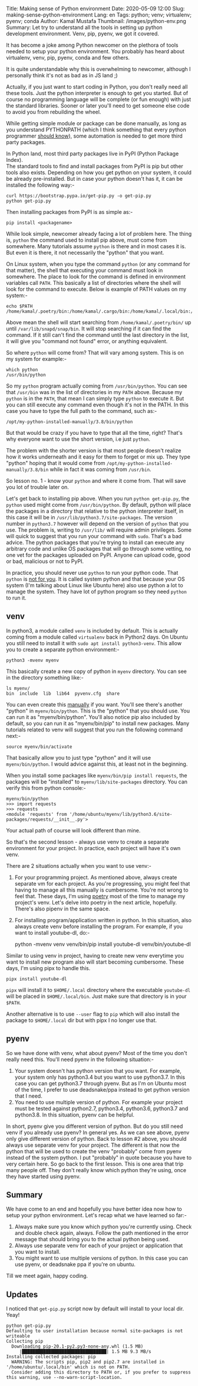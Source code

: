 Title: Making sense of Python environment
Date: 2020-05-09 12:00
Slug: making-sense-python-environment
Lang: en
Tags: python; venv; virtualenv; pyenv; conda
Author: Kamal Mustafa
Thumbnail: /images/python-env.png
Summary: Let try to understand all the tools in setting up python development environment. Venv, pip, pyenv, we got it covered.

It has become a joke among Python newcomer on the plethora of tools needed to 
setup your python environment. You probably has heard about virtualenv, venv, 
pip, pyenv, conda and few others.

It is quite understandable why this is overwhelming to newcomer, although I 
personally think it's not as bad as in JS land ;)

Actually, if you just want to start coding in Python, you don't really need all 
these tools. Just the python interpreter is enough to get you started. But of 
course no programming language will be complete (or fun enough) with just the 
standard libraries. Sooner or later you'll need to get someone else code to 
avoid you from rebuilding the wheel.

While getting simple module or package can be done manually, as long as you 
understand PYTHONPATH (which I think something that every python programmer 
[should know](https://blog.xoxzo.com/2017/06/21/understanding-python-import-1/)), some automation is needed to get more third party packages.

In Python land, most third party packages live in PyPI (Python Package Index).  
The standard tools to find and install packages from PyPI is pip but other 
tools also exists. Depending on how you get python on your system, it could be already pre-installed. But in case your python doesn't has it, it can be installed the following way:-

    curl https://bootstrap.pypa.io/get-pip.py -o get-pip.py
    python get-pip.py

Then installing packages from PyPI is as simple as:-

    pip install <packagename>

While look simple, newcomer already facing a lot of problem here. The thing is, `python` the command used to install pip above, must come from somewhere. Many tutorials assume `python` is there and in most cases it is. But even it is there, it not necessarily the "python" that you want.

On Linux system, when you type the command `python` (or any command for that matter), the shell that executing your command must look in somewhere. The place to look for the command is defined in environment variables call `PATH`. This basically a list of directories where the shell will look for the command to execute. Below is example of PATH values on my system:-

```
echo $PATH
/home/kamal/.poetry/bin:/home/kamal/.cargo/bin:/home/kamal/.local/bin:/usr/local/bin:/usr/local/sbin:/usr/bin:/home/kamal/.local/share/flatpak/exports/bin:/usr/lib/jvm/default/bin:/usr/bin/site_perl:/usr/bin/vendor_perl:/usr/bin/core_perl:/var/lib/snapd/snap/bin
```

Above mean the shell will start searching from `/home/kamal/.poetry/bin/` up until `/var/lib/snapd/snap/bin`. It will stop searching if it can find the command. If it still can't find the command until the last directory in the list, it will give you "command not found" error, or anything equivalent.

So where `python` will come from? That will vary among system. This is on my system for example:-

```
which python
/usr/bin/python
```

So my `python` program actually coming from `/usr/bin/python`. You can see that `/usr/bin` was in the list of directories in my `PATH` above. Because my `python` is in the `PATH`, that mean I can simply type `python` to execute it. But you can still execute any command even though it's not in the PATH. In this case you have to type the full path to the command, such as:-

    /opt/my-python-installed-manually/3.8/bin/python

But that would be crazy if you have to type that all the time, right? That's why everyone want to use the short version, i.e just `python`.

The problem with the shorter version is that most people doesn't realize how it works underneath and it easy for them to forget or mix up. They type "python" hoping that it would come from `/opt/my-python-installed-manually/3.8/bin` while in fact it was coming from `/usr/bin`.

So lesson no. 1 - know your `python` and where it come from. That will save you lot of trouble later on.

Let's get back to installing pip above. When you run `python get-pip.py`, the `python` used might come from `/usr/bin/python`. By default, python will place the packages in a directory that relative to the python interpreter itself, in this case it will be in `/usr/lib/python3.7/site-packages`. The version number in `python3.7` however will depend on the version of `python` that you use. The problem is, writing to `/usr/lib/` will require admin privileges. Some will quick to suggest that you run your command with `sudo`. That's a bad advice. The python packages that you're trying to install can execute any arbitrary code and unlike OS packages that will go through some vetting, no one vet for the packages uploaded on PyPI. Anyone can upload code, good or bad, malicious or not to PyPI.

In practice, you should never use `python` to run your python code. That `python` is [not for you](https://dev.to/k4ml/system-python-is-not-for-you-e4g). It is called system python and that because your OS system (I'm talking about Linux like Ubuntu here) also use python a lot to manage the system. They have lot of python program so they need `python` to run it.

## venv

In python3, a module called `venv` is included by default. This is actually coming from a module called `virtualenv` back in Python2 days. On Ubuntu you still need to install it with `sudo apt install python3-venv`. This allow you to create a separate python environment:-

    python3 -mvenv myenv

This basically create a new copy of python in `myenv` directory. You can see in the directory something like:-

```
ls myenv/
bin  include  lib  lib64  pyvenv.cfg  share
```

You can even create this [manually](https://dev.to/k4ml/python-diy-virtualenv-5e4j) if you want. You'll see there's another "python" in `myenv/bin/python`. This is the "python" that you should use. You can run it as "myenv/bin/python". You'll also notice pip also included by default, so you can run it as "myenv/bin/pip" to install new packages. Many tutorials related to venv will suggest that you run the following command next:-

```
source myenv/bin/activate
```
That basically allow you to just type "python" and it will use `myenv/bin/python`. I would advice against this, at least not in the beginning.

When you install some packages like `myenv/bin/pip install requests`, the packages will be "installed" to `myenv/lib/site-packages` directory. You can verify this from python console:-

```
myenv/bin/python
>>> import requests
>>> requests
<module 'requests' from '/home/ubuntu/myenv/lib/python3.6/site-packages/requests/__init__.py'>
```
Your actual path of course will look different than mine.

So that's the second lesson - always use venv to create a separate environment for your project. In practice, each project will have it's own venv.

There are 2 situations actually when you want to use venv:-

1. For your programming project. As mentioned above, always create separate vm for each project. As you're progressing, you might feel that having to manage all this manually is cumbersome. You're not wrong to feel that. These days, I'm using [poetry](https://python-poetry.org/) most of the time to manage my project's venv. Let's delve into poetry in the next article, hopefully. There's also pipenv in the same space.
2. For installing program/application written in python. In this situation, also always create venv before installing the program. For example, if you want to install youtube-dl, do:-

    python -mvenv venv
    venv/bin/pip install youtube-dl
    venv/bin/youtube-dl

Similar to using venv in project, having to create new venv everytime you want to install new program also will start becoming cumbersome. These days, I'm using pipx to handle this.

    pipx install youtube-dl

`pipx` will install it to `$HOME/.local` directory where the executable `youtube-dl` will be placed in `$HOME/.local/bin`. Just make sure that directory is in your `$PATH`.

Another alternative is to use `--user` flag to `pip` which will also install the package to `$HOME/.local` dir but with pipx I no longer use that.

## pyenv

So we have done  with venv, what about pyenv? Most of the time you don't really need this. You'll need pyenv in the following situation:-

1. Your system doesn't has python version that you want. For example, your system only has python3.4 but you want to use python3.7. In this case you can get python3.7 through pyenv. But as I'm on Ubuntu most of the time, I prefer to use deadsnake/ppa instead to get python version that I need.
2. You need to use multiple version of python. For example your project must be tested against python2.7, python3.4, python3.6, python3.7 and python3.8. In this situation, pyenv can be helpful.


In short, pyenv give you different version of python. But do you still need venv if you already use pyenv? In general yes. As we can see above, pyenv only give different version of python. Back to lesson #2 above, you should always use separate venv for your project. The different is that now the python that will be used to create the venv "probably" come from pyenv instead of the system python. I put "probably" in quote because you have to very certain here. So go back to the first lesson. This is one area that trip many people off. They don't really know which python they're using, once they have started using pyenv.

## Summary
We have come to an end and hopefully you have better idea now how to setup your python environment. Let's recap what we have learned so far:-

1. Always make sure you know which python you're currently using. Check and double check again, always. Follow the path mentioned in the error message that should bring you to the actual python being used.
2. Always use separate venv for each of your project or application that you want to install.
3. You might want to use multiple versions of python. In this case you can use pyenv, or deadsnake ppa if you're on ubuntu.

Till we meet again, happy coding.

## Updates

I noticed that `get-pip.py` script now by default will install to your local dir. Yeay!

```
python get-pip.py
Defaulting to user installation because normal site-packages is not writeable
Collecting pip
  Downloading pip-20.1-py2.py3-none-any.whl (1.5 MB)
     |████████████████████████████████| 1.5 MB 9.3 MB/s
Installing collected packages: pip
  WARNING: The scripts pip, pip2 and pip2.7 are installed in '/home/ubuntu/.local/bin' which is not on PATH.
  Consider adding this directory to PATH or, if you prefer to suppress this warning, use --no-warn-script-location.
```
